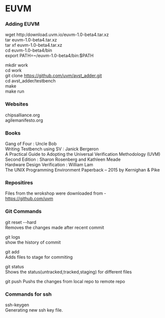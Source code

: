 # EUVM
### Adding EUVM 
wget http:/download.uvm.io/euvm-1.0-beta4.tar.xz  
tar euvm-1.0-beta4.tar.xz  
tar xf euvm-1.0-beta4.tar.xz  
cd euvm-1.0-beta4/bin  
export PATH=~/euvm-1.0-beta4/bin:$PATH  

mkdir work  
cd work  
git clone https://github.com/uvm/avst_adder.git  
cd avst_adder/testbench  
make  
make run  

### Websites
chipsalliance.org  
agilemanifesto.org  

### Books
Gang of Four : Uncle Bob  
Writing Testbench using SV : Janick Bergeron  
A Practical Guide to Adopting the Universal Verification Methodology (UVM) Second Edition : Sharon Rosenberg and Kathleen Meade  
Hardware Design Verification : William Lam  
The UNIX Programming Environment Paperback – 2015 by Kernighan & Pike   

### Repositires
Files from the wrokshop were downloaded from -  
https://github.com/uvm

### Git Commands
git reset --hard  
Removes the changes made after recent commit

git logs  
show the history of commit  

git add  
Adds files to stage for commiting  

git status  
Shows the status(untracked,tracked,staging) for different files

git push
Pushs the changes from local repo to remote repo  

### Commands for ssh
ssh-keygen  
Generating new ssh key file.  




